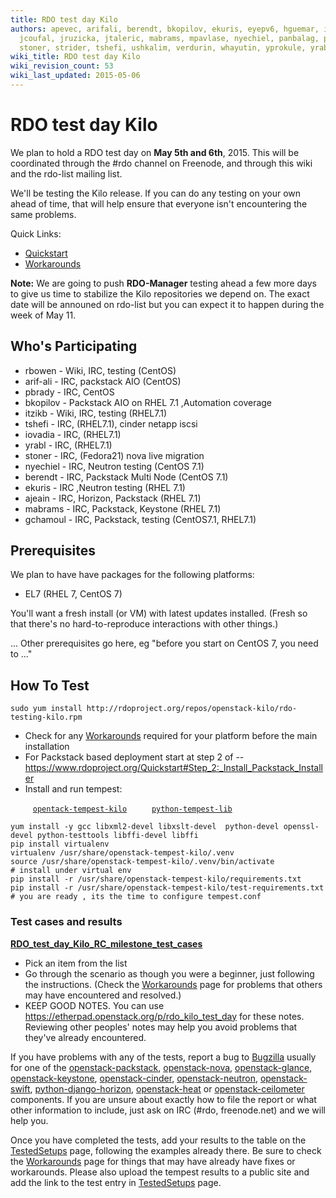 ```yaml
---
title: RDO test day Kilo
authors: apevec, arifali, berendt, bkopilov, ekuris, eyepv6, hguemar, iovadia, itzikb,
  jcoufal, jruzicka, jtaleric, mabrams, mpavlase, nyechiel, panbalag, pixelbeat, rbowen,
  stoner, strider, tshefi, ushkalim, verdurin, whayutin, yprokule, yrabl
wiki_title: RDO test day Kilo
wiki_revision_count: 53
wiki_last_updated: 2015-05-06
---
```


# RDO test day Kilo

We plan to hold a RDO test day on **May 5th and 6th**, 2015. This will be coordinated through the #rdo channel on Freenode, and through this wiki and the rdo-list mailing list.

We'll be testing the Kilo release. If you can do any testing on your own ahead of time, that will help ensure that everyone isn't encountering the same problems.

Quick Links:

*   [Quickstart](Quickstart)
*   [Workarounds](Workarounds)

**Note:** We are going to push **RDO-Manager** testing ahead a few more days to give us time to stabilize the Kilo repositories we depend on. The exact date will be announed on rdo-list but you can expect it to happen during the week of May 11.

## Who's Participating

*   rbowen - Wiki, IRC, testing (CentOS)
*   arif-ali - IRC, packstack AIO (CentOS)
*   pbrady - IRC, CentOS
*   bkopilov - Packstack AIO on RHEL 7.1 ,Automation coverage
*   itzikb - Wiki, IRC, testing (RHEL7.1)
*   tshefi - IRC, (RHEL7.1), cinder netapp iscsi
*   iovadia - IRC, (RHEL7.1)
*   yrabl - IRC, (RHEL7.1)
*   stoner - IRC, (Fedora21) nova live migration
*   nyechiel - IRC, Neutron testing (CentOS 7.1)
*   berendt - IRC, Packstack Multi Node (CentOS 7.1)
*   ekuris - IRC ,Neutron testing (RHEL 7.1)
*   ajeain - IRC, Horizon, Packstack (RHEL 7.1)
*   mabrams - IRC, Packstack, Keystone (RHEL 7.1)
*   gchamoul - IRC, Packstack, testing (CentOS7.1, RHEL7.1)

## Prerequisites

We plan to have have packages for the following platforms:

*   EL7 (RHEL 7, CentOS 7)

You'll want a fresh install (or VM) with latest updates installed. (Fresh so that there's no hard-to-reproduce interactions with other things.)

... Other prerequisites go here, eg "before you start on CentOS 7, you need to ..."

## How To Test

    sudo yum install http://rdoproject.org/repos/openstack-kilo/rdo-testing-kilo.rpm

*   Check for any [ Workarounds](Workarounds) required for your platform before the main installation
*   For Packstack based deployment start at step 2 of -- <https://www.rdoproject.org/Quickstart#Step_2:_Install_Packstack_Installer>
*   Install and run tempest:

`     `[`opentack-tempest-kilo`](https://repos.fedorapeople.org/repos/openstack/openstack-kilo/fedora-21/fedora/openstack-tempest-kilo-20150413.2.fc23.noarch.rpm)
`     `[`python-tempest-lib`](https://repos.fedorapeople.org/repos/openstack/openstack-kilo/fedora-22/fedora/python-tempest-lib-0.4.0-3.fc23.noarch.rpm)

    yum install -y gcc libxml2-devel libxslt-devel  python-devel openssl-devel python-testtools libffi-devel libffi
    pip install virtualenv 
    virtualenv /usr/share/openstack-tempest-kilo/.venv
    source /usr/share/openstack-tempest-kilo/.venv/bin/activate
    # install under virtual env
    pip install -r /usr/share/openstack-tempest-kilo/requirements.txt
    pip install -r /usr/share/openstack-tempest-kilo/test-requirements.txt
    # you are ready , its the time to configure tempest.conf

### Test cases and results

**[RDO_test_day_Kilo_RC_milestone_test_cases](RDO_test_day_Kilo_RC_milestone_test_cases)**

*   Pick an item from the list
*   Go through the scenario as though you were a beginner, just following the instructions. (Check the [ Workarounds](Workarounds) page for problems that others may have encountered and resolved.)
*   KEEP GOOD NOTES. You can use <https://etherpad.openstack.org/p/rdo_kilo_test_day> for these notes. Reviewing other peoples' notes may help you avoid problems that they've already encountered.

If you have problems with any of the tests, report a bug to [Bugzilla](https://bugzilla.redhat.com) usually for one of the [openstack-packstack](https://bugzilla.redhat.com/enter_bug.cgi?product=RDO&version=18&component=openstack-packstack), [openstack-nova](https://bugzilla.redhat.com/enter_bug.cgi?product=RDO&version=18&component=openstack-nova), [openstack-glance](https://bugzilla.redhat.com/enter_bug.cgi?product=RDO&version=18&component=openstack-glance), [openstack-keystone](https://bugzilla.redhat.com/enter_bug.cgi?product=RDO&version=18&component=openstack-keystone), [openstack-cinder](https://bugzilla.redhat.com/enter_bug.cgi?product=RDO&version=18&component=openstack-cinder), [openstack-neutron](https://bugzilla.redhat.com/enter_bug.cgi?product=RDO&version=18&component=openstack-neutron), [openstack-swift](https://bugzilla.redhat.com/enter_bug.cgi?product=RDO&version=18&component=openstack-swift), [python-django-horizon](https://bugzilla.redhat.com/enter_bug.cgi?product=RDO&version=18&component=python-django-horizon), [openstack-heat](https://bugzilla.redhat.com/enter_bug.cgi?product=RDO&version=18&component=openstack-heat) or [openstack-ceilometer](https://bugzilla.redhat.com/enter_bug.cgi?product=RDO&version=18&component=openstack-ceilometer) components. If you are unsure about exactly how to file the report or what other information to include, just ask on IRC (#rdo, freenode.net) and we will help you.

Once you have completed the tests, add your results to the table on the [TestedSetups](RDO_test_day_Kilo_RC_milestone_test_cases) page, following the examples already there. Be sure to check the [ Workarounds](Workarounds) page for things that may have already have fixes or workarounds. Please also upload the tempest results to a public site and add the link to the test entry in [TestedSetups](RDO_test_day_Kilo_RC_milestone_test_cases) page.

